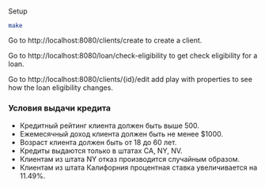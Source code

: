 ####
Setup
```sh
make
```

Go to http://localhost:8080/clients/create to create a client.

Go to http://localhost:8080/loan/check-eligibility to get check eligibility for a loan.

Go to http://localhost:8080/clients/{id}/edit add play with properties to see how the loan eligibility changes.

### Условия выдачи кредита
* Кредитный рейтинг клиента должен быть выше 500.
* Ежемесячный доход клиента должен быть не менее $1000.
* Возраст клиента должен быть от 18 до 60 лет.
* Кредиты выдаются только в штатах CA, NY, NV.
* Клиентам из штата NY отказ производится случайным образом.
* Клиентам из штата Калифорния процентная ставка увеличивается на 11.49%.
